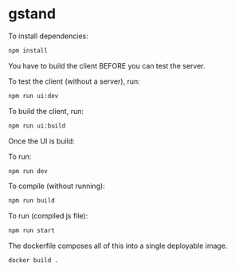 # gstand

To install dependencies:

```bash
npm install
```

You have to build the client BEFORE you can test the server.

To test the client (without a server), run:

```bash
npm run ui:dev
```

To build the client, run:

```bash
npm run ui:build
```

Once the UI is build:

To run:

```bash
npm run dev
```
To compile (without running):

```bash
npm run build
```

To run (compiled js file):

```bash
npm run start
```

The dockerfile composes all of this into a single deployable image. 

```
docker build .
```
